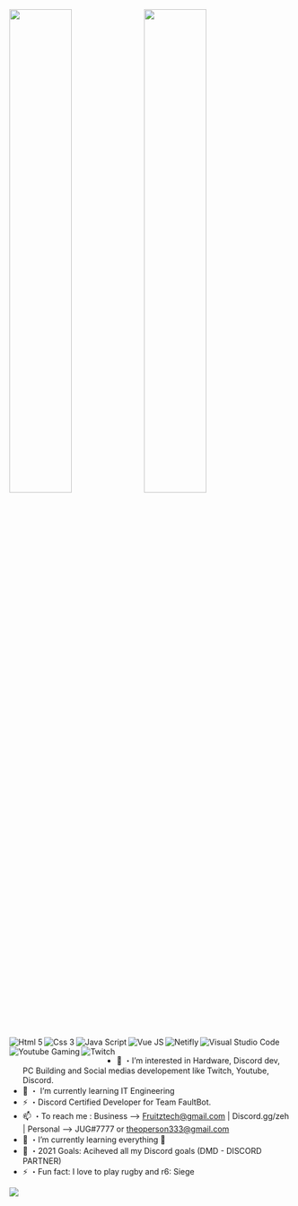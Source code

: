 <img  width="47%" src="https://github-readme-stats.vercel.app/api?username=JUGUK&show_icons=true&theme=tokyonight" />                                                                                                                            

<img align="left" width="47%" src="https://github-readme-stats.vercel.app/api/top-langs/?username=tomanagle&layout=compact" />

<img alt="Html 5" align="left" src="https://img.shields.io/badge/html5-%23E34F26.svg?style=for-the-badge&logo=html5&logoColor=white" />
<img alt="Css 3" align="left" src="https://img.shields.io/badge/css3-%231572B6.svg?style=for-the-badge&logo=css3&logoColor=white" />
<img alt="Java Script" align="left" src="https://img.shields.io/badge/javascript-%23323330.svg?style=for-the-badge&logo=javascript&logoColor=%23F7DF1E" />
<img alt="Vue JS" align="left" src="https://img.shields.io/badge/vuejs-%2335495e.svg?style=for-the-badge&logo=vuedotjs&logoColor=%234FC08D" />



<img alt="Netifly" align="left" src="https://img.shields.io/badge/netlify-%23000000.svg?style=for-the-badge&logo=netlify&logoColor=#00C7B7" />

 
<img alt="Visual Studio Code" align="left" src="https://img.shields.io/badge/Visual%20Studio%20Code-0078d7.svg?style=for-the-badge&logo=visual-studio-code&logoColor=white" />

<img alt="Youtube Gaming" align="left" src="https://img.shields.io/badge/Youtube%20Gaming-FF0000?style=for-the-badge&logo=Youtubegaming&logoColor=white" />
<img alt="Twitch" align="left" src="https://img.shields.io/badge/Twitch-9347FF?style=for-the-badge&logo=twitch&logoColor=white" />



















<br>

<br>


- 👀 ・I’m interested in Hardware, Discord dev, PC Building and Social medias developement like Twitch, Youtube, Discord.
- 🌱 ・ I’m currently learning IT Engineering
- ⚡ ・Discord Certified Developer for Team FaultBot.
- 📫 ・To reach me : Business --> Fruitztech@gmail.com | Discord.gg/zeh | Personal --> JUG#7777 or theoperson333@gmail.com 
- 🌱 ・I’m currently learning everything 🤣
- 🥅 ・2021 Goals: Aciheved all my Discord goals (DMD - DISCORD PARTNER)
- ⚡ ・Fun fact: I love to play rugby and r6: Siege


























![](https://developers.giphy.com/branch/master/static/api-c99e353f761d318322c853c03ebcf21b.gif)

